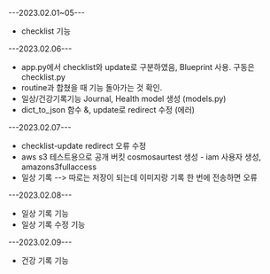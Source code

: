 ---2023.02.01~05---
- checklist 기능 

---2023.02.06---
- app.py에서 checklist와 update로 구분하였음, Blueprint 사용. 구동은 checklist.py
- routine과 합쳤을 때 기능 돌아가는 것 확인.
- 일상/건강기록기능 Journal, Health model 생성 (models.py)
- dict_to_json 함수 &, update로 redirect 수정 (에러)

---2023.02.07---
- checklist-update redirect 오류 수정
- aws s3 테스트용으로 공개 버킷 cosmosaurtest 생성 - iam 사용자 생성, amazons3fullaccess 
- 일상 기록 --> 따로는 저장이 되는데 이미지랑 기록 한 번에 전송하면 오류

---2023.02.08---
- 일상 기록 기능
- 일상 기록 수정 기능 

---2023.02.09---
- 건강 기록 기능 
